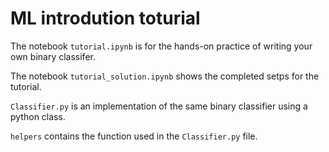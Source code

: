 # ML introdution toturial

The notebook `tutorial.ipynb` is for the hands-on practice of writing your own binary classifer.

The notebook `tutorial_solution.ipynb` shows the completed setps for the tutorial.

`Classifier.py` is an implementation of the same binary classifier using a python class.

`helpers` contains the function used in the `Classifier.py` file.